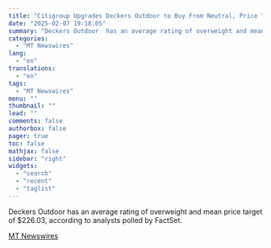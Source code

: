 ```yaml
---
title: "Citigroup Upgrades Deckers Outdoor to Buy From Neutral, Price Target is $215"
date: "2025-02-07 19:18:05"
summary: "Deckers Outdoor  has an average rating of overweight and mean price target of $226.03, according to analysts polled by FactSet."
categories:
  - "MT Newswires"
lang:
  - "en"
translations:
  - "en"
tags:
  - "MT Newswires"
menu: ""
thumbnail: ""
lead: ""
comments: false
authorbox: false
pager: true
toc: false
mathjax: false
sidebar: "right"
widgets:
  - "search"
  - "recent"
  - "taglist"
---
```


Deckers Outdoor has an average rating of overweight and mean price target of $226.03, according to analysts polled by FactSet.

[MT Newswires](https://www.tradingview.com/news/mtnewswires.com:20250207:A3312222:0/)
